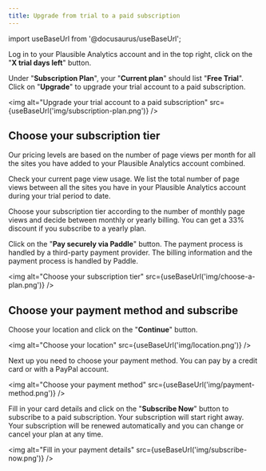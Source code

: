 ```yaml
---
title: Upgrade from trial to a paid subscription
---
```


import useBaseUrl from '@docusaurus/useBaseUrl';

Log in to your Plausible Analytics account and in the top right, click on the "**X trial days left**" button.

Under "**Subscription Plan**", your "**Current plan**" should list "**Free Trial**". Click on "**Upgrade**" to upgrade your trial account to a paid subscription.

<img alt="Upgrade your trial account to a paid subscription" src={useBaseUrl('img/subscription-plan.png')} />

## Choose your subscription tier

Our pricing levels are based on the number of page views per month for all the sites you have added to your Plausible Analytics account combined. 

Check your current page view usage. We list the total number of page views between all the sites you have in your Plausible Analytics account during your trial period to date.

Choose your subscription tier according to the number of monthly page views and decide between monthly or yearly billing. You can get a 33% discount if you subscribe to a yearly plan.

Click on the "**Pay securely via Paddle**" button. The payment process is handled by a third-party payment provider. The billing information and the payment process is handled by Paddle.

<img alt="Choose your subscription tier" src={useBaseUrl('img/choose-a-plan.png')} />

## Choose your payment method and subscribe

Choose your location and click on the "**Continue**" button.

<img alt="Choose your location" src={useBaseUrl('img/location.png')} />

Next up you need to choose your payment method. You can pay by a credit card or with a PayPal account.

<img alt="Choose your payment method" src={useBaseUrl('img/payment-method.png')} />

Fill in your card details and click on the "**Subscribe Now**" button to subscribe to a paid subscription. Your subscription will start right away. Your subscription will be renewed automatically and you can change or cancel your plan at any time.

<img alt="Fill in your payment details" src={useBaseUrl('img/subscribe-now.png')} />
